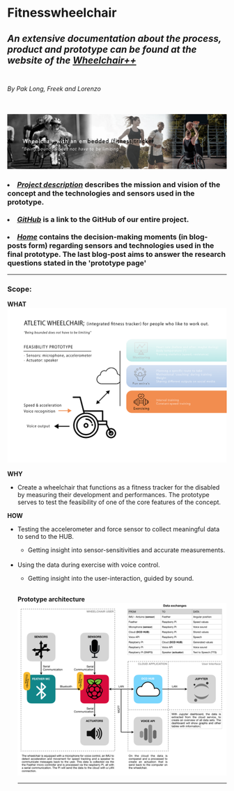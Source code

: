 <!DOCTYPE html>
<html>
<h1>Fitnesswheelchair</h1>
<h2><i>An extensive documentation about the <b>process, product and prototype</b> can be found at the website of the
<a href="https://paklongc.github.io/Fitnesswheelchair"><b>Wheelchair++</b></a></i><br><br></h2>
<h6>By Pak Long, Freek and Lorenzo</h6><br>
<a href="https://paklongc.github.io/Fitnesswheelchair"><img src="img/banner.png" width="" height=""><br></a>
<h3><li><i><u>Project description</u></i> describes the mission and vision of the <b>concept</b> and the technologies and sensors used in the <b>prototype</b>.</li><br>
<li><i><u>GitHub</u></i> is a link to the GitHub of our entire project.</li><br>
<li><i><u>Home</u></i> contains the decision-making moments (in blog-posts form) regarding sensors and technologies used in the final prototype. The last blog-post aims to answer the research questions stated in the 'prototype page' </li></h3>
<hr>
<body>

<h3>Scope:</h3>
<H8><b>WHAT</b></H8>
<img src="img/fitnessChair.png" width="" height="">

<H8><b>WHY</b></H8>
<ul>
	  <li>Create a wheelchair that functions as a fitness tracker for the disabled by measuring their development and performances. The prototype serves to test the feasibility of one of the core features of the concept.</li>
</ul>
<H8><b>HOW</b></H8><br>
<ul>
	  <li> Testing the accelerometer and force sensor to collect meaningful data to send to the HUB.</li>
      <ul>
        <li>Getting insight into sensor-sensitivities and accurate measurements.</li><br>
      </ul>
	  <li>Using the data during exercise with voice control.</li>
    <ul>
      <li>Getting insight into the user-interaction, guided by sound.</li>
    </ul><br>

<H8><b>Prototype architecture</b></H8><br>
<img src="img\IOT Architecture.png" width="" height="">
<hr>
